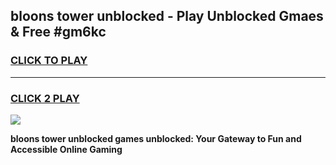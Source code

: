 
## bloons tower unblocked - Play Unblocked Gmaes & Free #gm6kc
<h3>
<a href="https://news.freeplayer.one?title=bloons_tower_unblocked&ref=24F">CLICK TO PLAY</a></h3>
<hr>

<h3>
<a href="https://news.freeplayer.one?title=bloons_tower_unblocked&ref=24F">CLICK 2 PLAY</a>
  
</h3>

<a href="https://news.freeplayer.one?title=bloons_tower_unblocked&ref=24F/"><img src="https://clearcache.store/games.png"></a>


**bloons tower unblocked games unblocked: Your Gateway to Fun and Accessible Online Gaming**
